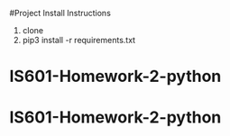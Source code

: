 #Project Install Instructions

1. clone
2. pip3 install -r requirements.txt
# IS601-Homework-2-python
# IS601-Homework-2-python
